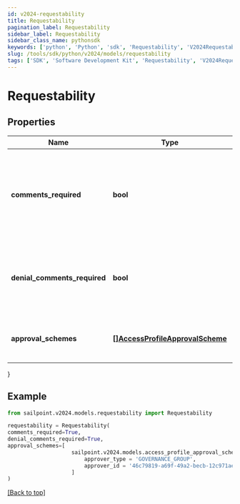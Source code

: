 ```yaml
---
id: v2024-requestability
title: Requestability
pagination_label: Requestability
sidebar_label: Requestability
sidebar_class_name: pythonsdk
keywords: ['python', 'Python', 'sdk', 'Requestability', 'V2024Requestability'] 
slug: /tools/sdk/python/v2024/models/requestability
tags: ['SDK', 'Software Development Kit', 'Requestability', 'V2024Requestability']
---
```


# Requestability


## Properties

Name | Type | Description | Notes
------------ | ------------- | ------------- | -------------
**comments_required** | **bool** | Whether the requester of the containing object must provide comments justifying the request | [optional] [default to False]
**denial_comments_required** | **bool** | Whether an approver must provide comments when denying the request | [optional] [default to False]
**approval_schemes** | [**[]AccessProfileApprovalScheme**](access-profile-approval-scheme) | List describing the steps in approving the request | [optional] 
}

## Example

```python
from sailpoint.v2024.models.requestability import Requestability

requestability = Requestability(
comments_required=True,
denial_comments_required=True,
approval_schemes=[
                    sailpoint.v2024.models.access_profile_approval_scheme.AccessProfileApprovalScheme(
                        approver_type = 'GOVERNANCE_GROUP', 
                        approver_id = '46c79819-a69f-49a2-becb-12c971ae66c6', )
                    ]
)

```
[[Back to top]](#) 

